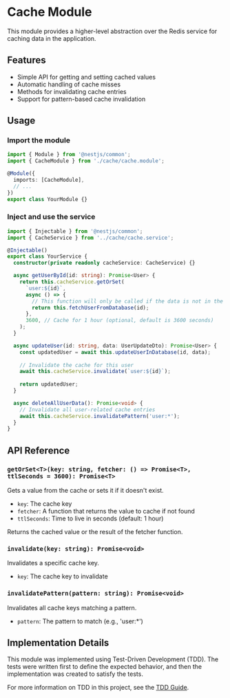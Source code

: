 # Cache Module

This module provides a higher-level abstraction over the Redis service for caching data in the application.

## Features

- Simple API for getting and setting cached values
- Automatic handling of cache misses
- Methods for invalidating cache entries
- Support for pattern-based cache invalidation

## Usage

### Import the module

```typescript
import { Module } from '@nestjs/common';
import { CacheModule } from './cache/cache.module';

@Module({
  imports: [CacheModule],
  // ...
})
export class YourModule {}
```

### Inject and use the service

```typescript
import { Injectable } from '@nestjs/common';
import { CacheService } from '../cache/cache.service';

@Injectable()
export class YourService {
  constructor(private readonly cacheService: CacheService) {}

  async getUserById(id: string): Promise<User> {
    return this.cacheService.getOrSet(
      `user:${id}`,
      async () => {
        // This function will only be called if the data is not in the cache
        return this.fetchUserFromDatabase(id);
      },
      3600, // Cache for 1 hour (optional, default is 3600 seconds)
    );
  }

  async updateUser(id: string, data: UserUpdateDto): Promise<User> {
    const updatedUser = await this.updateUserInDatabase(id, data);
    
    // Invalidate the cache for this user
    await this.cacheService.invalidate(`user:${id}`);
    
    return updatedUser;
  }

  async deleteAllUserData(): Promise<void> {
    // Invalidate all user-related cache entries
    await this.cacheService.invalidatePattern('user:*');
  }
}
```

## API Reference

### `getOrSet<T>(key: string, fetcher: () => Promise<T>, ttlSeconds = 3600): Promise<T>`

Gets a value from the cache or sets it if it doesn't exist.

- `key`: The cache key
- `fetcher`: A function that returns the value to cache if not found
- `ttlSeconds`: Time to live in seconds (default: 1 hour)

Returns the cached value or the result of the fetcher function.

### `invalidate(key: string): Promise<void>`

Invalidates a specific cache key.

- `key`: The cache key to invalidate

### `invalidatePattern(pattern: string): Promise<void>`

Invalidates all cache keys matching a pattern.

- `pattern`: The pattern to match (e.g., 'user:*')

## Implementation Details

This module was implemented using Test-Driven Development (TDD). The tests were written first to define the expected behavior, and then the implementation was created to satisfy the tests.

For more information on TDD in this project, see the [TDD Guide](../docs/tdd-guide.md).